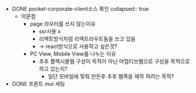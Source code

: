 - DONE pocket-corporate-client소스 확인
  collapsed:: true
	- 의문점
		- page 라우터를 쓰지 않는이유
			- ssr사용 x
			- 리엑트방식처럼 리엑트라우트돔을 쓰고 있음
			- -> react방식으로 사용하고 싶은것?
		- PC View, Mobile View를 나누는 이유
			- 추후 플랙시블웹 구성이 목적이 아닌 어뎁티브웹으로 구성을 목적으로 하고 있는지?
				- 일단 모바일에 맟춰 만든후 추후 웹쪽을 제작 하려는 목적?
- DONE 프론트 mui 세팅